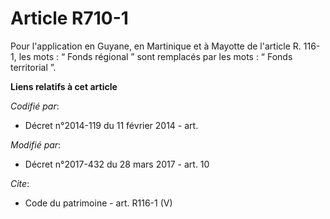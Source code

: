 # Article R710-1

Pour l'application en Guyane, en Martinique et à Mayotte de l'article R. 116-1, les mots : “ Fonds régional ” sont remplacés
par les mots : “ Fonds territorial ”.

**Liens relatifs à cet article**

_Codifié par_:

  - Décret n°2014-119 du 11 février 2014 - art.

_Modifié par_:

  - Décret n°2017-432 du 28 mars 2017 - art. 10

_Cite_:

  - Code du patrimoine - art. R116-1 (V)
